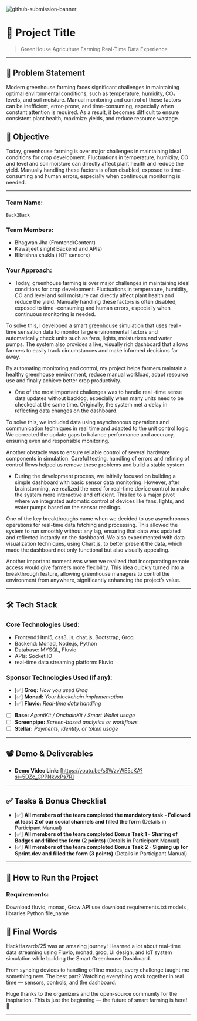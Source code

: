 ![github-submission-banner](https://github.com/user-attachments/assets/a1493b84-e4e2-456e-a791-ce35ee2bcf2f)

# 🚀 Project Title

> GreenHouse Agriculture Farming Real-Time Data Experience

---

## 📌 Problem Statement

Modern greenhouse farming faces significant challenges in maintaining optimal environmental conditions, such as temperature, humidity, CO₂ levels, and soil moisture. Manual monitoring and control of these factors can be inefficient, error-prone, and time-consuming, especially when constant attention is required. As a result, it becomes difficult to ensure consistent plant health, maximize yields, and reduce resource wastage.



## 🎯 Objective

Today, greenhouse farming is over major challenges in maintaining ideal conditions for crop development. Fluctuations in temperature, humidity, CO and level and soil moisture can directly affect plant health and reduce the yield. Manually handling these factors is often disabled, exposed to time -consuming and human errors, especially when continuous monitoring is needed.


---

### Team Name:  
`Back2Back`

### Team Members:  
- Bhagwan Jha (Frontend/Content)  
- Kawaljeet singh( Backend and APIs)  
- Blkrishna shukla ( IOT sensors) 

### Your Approach:  
- Today, greenhouse farming is over major challenges in maintaining ideal conditions for crop development. Fluctuations in temperature, humidity, CO and level and soil moisture can directly affect plant health and reduce the yield. Manually handling these factors is often disabled, exposed to time -consuming and human errors, especially when continuous monitoring is needed.


To solve this, I developed a smart greenhouse simulation that uses real -time sensation data to monitor large environmental factors and automatically check units such as fans, lights, moisturizes and water pumps. The system also provides a live, visually rich dashboard that allows farmers to easily track circumstances and make informed decisions far away.


By automating monitoring and control, my project helps farmers maintain a healthy greenhouse environment, reduce manual workload, adapt resource use and finally achieve better crop productivity.

- One of the most important challenges was to handle real -time sense data updates without backlog, especially when many units need to be checked at the same time. Originally, the system met a delay in reflecting data changes on the dashboard.

To solve this, we included data using asynchronous operations and communication techniques in real time and adapted to the unit control logic. We corrected the update gaps to balance performance and accuracy, ensuring even and responsible monitoring.

Another obstacle was to ensure reliable control of several hardware components in simulation. Careful testing, handling of errors and refining of control flows helped us remove these problems and build a stable system.


- During the development process, we initially focused on building a simple dashboard with basic sensor data monitoring. However, after brainstorming, we realized the need for real-time device control to make the system more interactive and efficient. This led to a major pivot where we integrated automatic control of devices like fans, lights, and water pumps based on the sensor readings.

One of the key breakthroughs came when we decided to use asynchronous operations for real-time data fetching and processing. This allowed the system to run smoothly without any lag, ensuring that data was updated and reflected instantly on the dashboard. We also experimented with data visualization techniques, using Chart.js, to better present the data, which made the dashboard not only functional but also visually appealing.

Another important moment was when we realized that incorporating remote access would give farmers more flexibility. This idea quickly turned into a breakthrough feature, allowing greenhouse managers to control the environment from anywhere, significantly enhancing the project’s value. 

---

## 🛠️ Tech Stack

### Core Technologies Used:
- Frontend:Html5, css3, js, chat.js, Bootstrap, Groq
- Backend: Monad, Node.js, Python
- Database: MYSQL, Fluvio
- APIs: Socket.IO
- real-time data streaming platform: Fluvio

### Sponsor Technologies Used (if any):
- [✅] **Groq:** _How you used Groq_  
- [✅] **Monad:** _Your blockchain implementation_  
- [✅] **Fluvio:** _Real-time data handling_  
- [ ] **Base:** _AgentKit / OnchainKit / Smart Wallet usage_  
- [ ] **Screenpipe:** _Screen-based analytics or workflows_  
- [ ] **Stellar:** _Payments, identity, or token usage_

---



## 📽️ Demo & Deliverables

- **Demo Video Link:** [https://youtu.be/sSWzvWE5cKA?si=5DZc_CPPNkvxPs7R]  

---

## ✅ Tasks & Bonus Checklist

- [✅] **All members of the team completed the mandatory task - Followed at least 2 of our social channels and filled the form** (Details in Participant Manual)  
- [✅] **All members of the team completed Bonus Task 1 - Sharing of Badges and filled the form (2 points)**  (Details in Participant Manual)
- [✅] **All members of the team completed Bonus Task 2 - Signing up for Sprint.dev and filled the form (3 points)**  (Details in Participant Manual)

---

## 🧪 How to Run the Project

### Requirements:
Download fluvio, monad, Grow API use
download requirements.txt models , libraries
Python file_name


## 🏁 Final Words

HackHazards’25 was an amazing journey! I learned a lot about real-time data streaming using Fluvio, monad, groq, UI design, and IoT system simulation while building the Smart Greenhouse Dashboard.

From syncing devices to handling offline modes, every challenge taught me something new. The best part? Watching everything work together in real time — sensors, controls, and the dashboard.

Huge thanks to the organizers and the open-source community for the inspiration. This is just the beginning — the future of smart farming is here! 🌱



---
